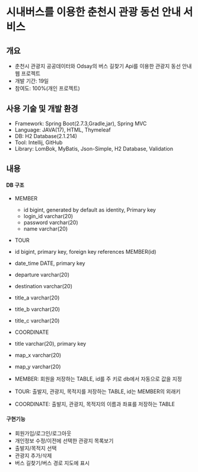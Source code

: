# 시내버스를 이용한 춘천시 관광 동선 안내 서비스

## 개요
* 춘천시 관광지 공공데이터와 Odsay의 버스 길찾기 Api를 이용한 관광지 동선 안내 웹 프로젝트
* 개발 기간: 19일
* 참여도: 100%(개인 프로젝트)

## 사용 기술 및 개발 환경
* Framework: Spring Boot(2.7.3,Gradle,jar), Spring MVC
* Language: JAVA(17), HTML, Thymeleaf
* DB: H2 Database(2.1.214)
* Tool: Intellij, GitHub
* Library: LomBok, MyBatis, Json-Simple, H2 Database, Validation

## 내용
#### DB 구조
* MEMBER
  * id bigint, generated by default as identity, Primary key
  * login_id varchar(20)
  * password varchar(20)
  * name varchar(20)

* TOUR
 * id bigint, primary key, foreign key references MEMBER(id)
 * date_time DATE, primary key
 * departure varchar(20)
 * destination varchar(20)
 * title_a varchar(20)
 * title_b varchar(20)
 * title_c varchar(20)

* COORDINATE
 * title varchar(20), primary key
 * map_x varchar(20)
 * map_y varchar(20)

* MEMBER: 회원을 저장하는 TABLE, id를 주 키로 db에서 자동으로 값을 지정
* TOUR: 출발지, 관광지, 목적지를 저장하는 TABLE, id는 MEMBER의 외래키
* COORDINATE: 출발지, 관광지, 목적지의 이름과 좌표를 저장하는 TABLE

#### 구현기능
* 회원가입/로그인/로그아웃
* 개인정보 수정/이전에 선택한 관광지 목록보기
* 출발지/목적지 선택
* 관광지 추가/삭제
* 버스 길찾기/버스 경로 지도에 표시
